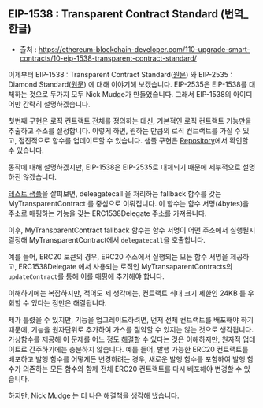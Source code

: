 ## EIP-1538 : Transparent Contract Standard (번역_한글)
- 출처 : https://ethereum-blockchain-developer.com/110-upgrade-smart-contracts/10-eip-1538-transparent-contract-standard/

이제부터 EIP-1538 : Transparent Contract Standard([원문](https://eips.ethereum.org/EIPS/eip-1538)) 와 EIP-2535 : Diamond Standard([원문](https://eips.ethereum.org/EIPS/eip-2535)) 에 대해 이야기해 보겠습니다. EIP-2535은 EIP-1538를 대체하는 것으로 두가지 모두 Nick Mudge가 만들었습니다. 그래서 EIP-1538의 아이디어만 간략히 설명하겠습니다. 

첫번째 구현은 로직 컨트랙트 전체를 정의하는 대신, 기본적인 로직 컨트랙트 기능만을 추출하고 주소를 설정합니다. 이렇게 하면, 원하는 만큼의 로직 컨트랙트를 가질 수 있고, 점진적으로 함수를 업데이트할 수 있습니다. 샘플 구현은 [Repository](https://github.com/mudgen/transparent-contracts-erc1538/tree/master/contracts)에서 확인할 수 있습니다. 

동작에 대해 설명하겠지만, EIP-1538은 EIP-2535로 대체되기 때문에 세부적으로 설명하진 않겠습니다. 

[테스트 샘플](https://github.com/mudgen/transparent-contracts-erc1538/blob/master/test/tests.js)을 살펴보면, deleagatecall 을 처리하는 fallback 함수를 갖는 MyTransparentContract 를 중심으로 이뤄집니다. 이 함수는 함수 서명(4bytes)을 주소로 매핑하는 기능을 갖는 ERC1538Delegate 주소를 가져옵니다. 

이후, MyTransparentContract fallback 함수는 함수 서명이 어떤 주소에서 실행될지 결정해 MyTransparentContract에서 `delegatecall`을 호출합니다.  

예를 들어, ERC20 토큰의 경우, ERC20 주소에서 실행되는 모든 함수 서명을 제공하고, ERC1538Delegate 에서 사용되는 로직인 MyTransaparentContracts의 `updateContract`를 통해 이를 매핑에 추가해야 합니다. 

이해하기에는 복잡하지만, 적어도 제 생각에는, 컨트랙트 최대 크기 제한인 24KB 를 우회할 수 있다는 점만은 해결됩니다. 

제가 틀렸을 수 있지만, 기능을 업그레이드하려면, 먼저 전체 컨트랙트를 배포해야 하기 때문에, 기능을 원자단위로 추가하여 가스를 절약할 수 있지는 않는 것으로 생각됩니다. 가상함수를 제공해 이 문제를 어느 정도 [해결](https://github.com/ethereum/EIPs/issues/1538#issuecomment-451985155)할 수 있다는 것은 이해하지만, 원자적 업데이트로 간주하기에는 충분하지 않습니다. 예를 들어, 발행 가능한 ERC20 컨트랙트를 배포하고 발행 함수를 어떻게든 변경하려는 경우, 새로운 발행 함수를 포함하여 발행 함수가 의존하는 모든 함수와 함께 전체 ERC20 컨트랙트를 다시 배포해야 변경할 수 있습니다. 

하지만, Nick Mudge 는 더 나은 해결책을 생각해 냈습니다. 